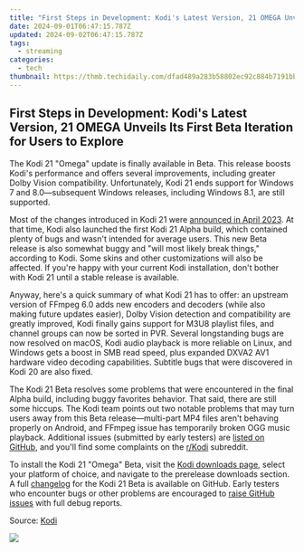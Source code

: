 ```yaml
---
title: "First Steps in Development: Kodi's Latest Version, 21 OMEGA Unveils Its First Beta Iteration for Users to Explore"
date: 2024-09-01T06:47:15.787Z
updated: 2024-09-02T06:47:15.787Z
tags:
  - streaming
categories:
  - tech
thumbnail: https://thmb.techidaily.com/dfad489a283b58802ec92c884b7191bbab4a284ecb771027987a79177a9a76e0.jpg
---
```


## First Steps in Development: Kodi's Latest Version, 21 OMEGA Unveils Its First Beta Iteration for Users to Explore

The Kodi 21 "Omega" update is finally available in Beta. This release boosts Kodi's performance and offers several improvements, including greater Dolby Vision compatibility. Unfortunately, Kodi 21 ends support for Windows 7 and 8.0—subsequent Windows releases, including Windows 8.1, are still supported.

 Most of the changes introduced in Kodi 21 were [announced in April 2023](https://facebook-video-content.techidaily.com/updated-crafting-your-online-identity-a-facebook-tutorial/). At that time, Kodi also launched the first Kodi 21 Alpha build, which contained plenty of bugs and wasn't intended for average users. This new Beta release is also somewhat buggy and "will most likely break things," according to Kodi. Some skins and other customizations will also be affected. If you're happy with your current Kodi installation, don't bother with Kodi 21 until a stable release is available.

 Anyway, here's a quick summary of what Kodi 21 has to offer: an upstream version of FFmpeg 6.0 adds new encoders and decoders (while also making future updates easier), Dolby Vision detection and compatibility are greatly improved, Kodi finally gains support for M3U8 playlist files, and channel groups can now be sorted in PVR. Several longstanding bugs are now resolved on macOS, Kodi audio playback is more reliable on Linux, and Windows gets a boost in SMB read speed, plus expanded DXVA2 AV1 hardware video decoding capabilities. Subtitle bugs that were discovered in Kodi 20 are also fixed.

 The Kodi 21 Beta resolves some problems that were encountered in the final Alpha build, including buggy favorites behavior. That said, there are still some hiccups. The Kodi team points out two notable problems that may turn users away from this Beta release—multi-part MP4 files aren't behaving properly on Android, and FFmpeg issue has temporarily broken OGG music playback. Additional issues (submitted by early testers) are [listed on GitHub](https://github.com/xbmc/xbmc/issues), and you'll find some complaints on the [r/Kodi](https://www.reddit.com/r/kodi/) subreddit.

 To install the Kodi 21 "Omega" Beta, visit the [Kodi downloads page](https://kodi.tv/download/), select your platform of choice, and navigate to the prerelease downloads section. A full [changelog](http://github.com/xbmc/xbmc/releases/tag/21.0b1-Omega) for the Kodi 21 Beta is available on GitHub. Early testers who encounter bugs or other problems are encouraged to [raise GitHub issues](http://github.com/xbmc/xbmc/issues) with full debug reports.

 Source: [Kodi](https://kodi.tv/article/kodi-omega-beta-1/)

<ins class="adsbygoogle"
     style="display:block"
     data-ad-format="autorelaxed"
     data-ad-client="ca-pub-7571918770474297"
     data-ad-slot="1223367746"></ins>



<ins class="adsbygoogle"
     style="display:block"
     data-ad-client="ca-pub-7571918770474297"
     data-ad-slot="8358498916"
     data-ad-format="auto"
     data-full-width-responsive="true"></ins>



<!-- affiliate ads begin -->
<a href="https://store.movavi.com/affiliate.php?ACCOUNT=MOVAVI&AFFILIATE=108875&PATH=https%3A%2F%2Fwww.movavi.com%3FAFFILIATE%3D108875%26RESOURCE%3DMovavi%2BVideo%2BConverter%2BBox"><img src="https://mcusercontent.com/0885a03ded3d480dca9287f12/images/8020c1dc-518e-3bdf-6e7b-e6d1bdf1597b.jpg" border="0"></a>
<!-- affiliate ads end -->